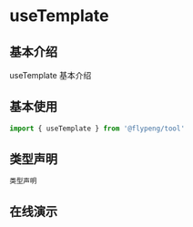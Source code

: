 # useTemplate

## 基本介绍

useTemplate 基本介绍

<script lang="ts" setup>
	import useTemplate from './index.vue'
</script>

## 基本使用

```ts
import { useTemplate } from '@flypeng/tool'
```

## 类型声明

```ts
类型声明
```

## 在线演示

<DemoContainer>
	<useTemplate />
</DemoContainer>
